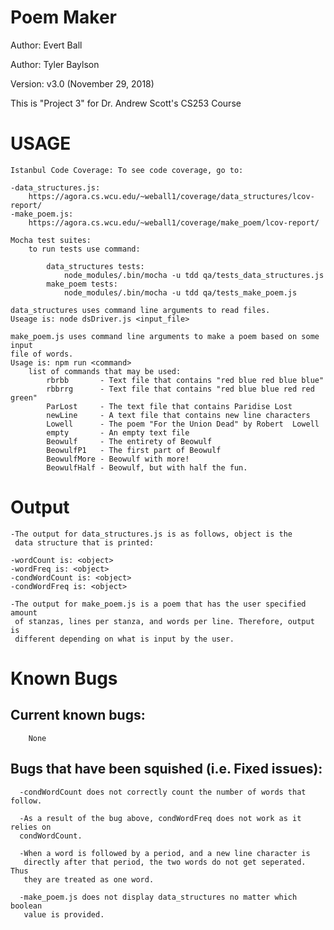 # Poem Maker
Author: Evert Ball 

Author: Tyler Baylson

Version: v3.0 (November 29, 2018)

This is "Project 3" for Dr. Andrew Scott's CS253 Course


# USAGE

    Istanbul Code Coverage: To see code coverage, go to:
    
    -data_structures.js:
        https://agora.cs.wcu.edu/~weball1/coverage/data_structures/lcov-report/
    -make_poem.js:
        https://agora.cs.wcu.edu/~weball1/coverage/make_poem/lcov-report/
    
    Mocha test suites:
        to run tests use command:
            
            data_structures tests:
                node_modules/.bin/mocha -u tdd qa/tests_data_structures.js
            make_poem tests:
                node_modules/.bin/mocha -u tdd qa/tests_make_poem.js

    data_structures uses command line arguments to read files.
    Useage is: node dsDriver.js <input_file>

    make_poem.js uses command line arguments to make a poem based on some input
    file of words.
    Usage is: npm run <command>
        list of commands that may be used:
            rbrbb       - Text file that contains "red blue red blue blue"
            rbbrrg      - Text file that contains "red blue blue red red green"
            ParLost     - The text file that contains Paridise Lost
            newLine     - A text file that contains new line characters
            Lowell      - The poem "For the Union Dead" by Robert  Lowell
            empty       - An empty text file
            Beowulf     - The entirety of Beowulf
            BeowulfP1   - The first part of Beowulf
            BeowulfMore - Beowulf with more!
            BeowulfHalf - Beowulf, but with half the fun.

# Output

    -The output for data_structures.js is as follows, object is the 
     data structure that is printed:
    
    -wordCount is: <object>
    -wordFreq is: <object>
    -condWordCount is: <object>
    -condWordFreq is: <object>

    -The output for make_poem.js is a poem that has the user specified amount
     of stanzas, lines per stanza, and words per line. Therefore, output is
     different depending on what is input by the user.

# Known Bugs
    
## Current known bugs:
        None

## Bugs that have been squished (i.e. Fixed issues):
      
      -condWordCount does not correctly count the number of words that follow.
      
      -As a result of the bug above, condWordFreq does not work as it relies on
      condWordCount.

      -When a word is followed by a period, and a new line character is
       directly after that period, the two words do not get seperated. Thus
       they are treated as one word.
      
      -make_poem.js does not display data_structures no matter which boolean
       value is provided.
